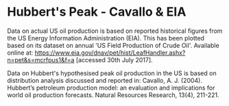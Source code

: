 # Hubbert's Peak - Cavallo & EIA

Data on actual US oil production is based on reported historical figures from the US Energy Information Administration (EIA). This has been plotted based on its dataset on annual 'US Field Production of Crude Oil'. Available online at: https://www.eia.gov/dnav/pet/hist/LeafHandler.ashx?n=pet&s=mcrfpus1&f=a [accessed 30th July 2017].

Data on Hubbert's hypothesised peak oil production in the US is based on distribution analysis discussed and reported in: Cavallo, A. J. (2004). Hubbert’s petroleum production model: an evaluation and implications for world oil production forecasts. Natural Resources Research, 13(4), 211-221.